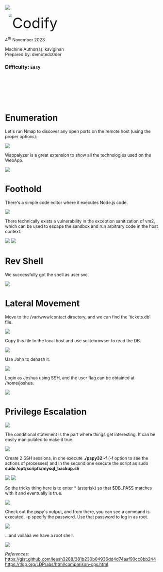 ![](assets/images/banner.png)

<img src="https://www.hackthebox.com/storage/avatars/57b977ea744af01a5454c8643a850e59.png" style="margin-left: 20px; zoom: 60%;" align=left /> <font size="10">Codify</font>

4<sup>th</sup> November 2023

​Machine Author(s): kavigihan
<br>
Prepared by: demotedc0der

### Difficulty: `Easy`
<br>
<br>
<br>
<br>
<br>

# Enumeration

Let's run Nmap to discover any open ports on the remote host (using the proper options):

<img src="./assets/images/Capture0.JPG" />

Wappalyzer is a great extension to show all the technologies used on the WebApp.

<img src="./assets/images/Capture3.JPG" />

<br>

# Foothold

There's a simple code editor where it executes Node.js code.

<img src="./assets/images/Capture1.JPG" />

There technically exists a vulnerability in the exception sanitization of vm2, which can be used to escape the sandbox and run arbitrary code in the host context.

<img src="./assets/images/Capture2.JPG" />

<img src="./assets/images/Capture01.JPG" />

<br>

# Rev Shell

We successfully got the shell as user svc.

<img src="./assets/images/Capture4.JPG" />

<br>

# Lateral Movement

Move to the /var/www/contact directory, and we can find the 'tickets.db' file.

<img src="./assets/images/Capture5.JPG" />

Copy this file to the local host and use sqlitebrowser to read the DB.

<img src="./assets/images/Capture6.JPG" />

Use John to dehash it.

<img src="./assets/images/Capture7.JPG" />

Login as Joshua using SSH, and the user flag can be obtained at /home/joshua.

<img src="./assets/images/Capture8.JPG" />

<br>

# Privilege Escalation

<img src="./assets/images/Capture9.JPG" />

The conditional statement is the part where things get interesting.
It can be easily manipulated to make it true.

<img src="./assets/images/Capture10.JPG" />

<br>

Create 2 SSH sessions, in one execute <b>./pspy32 -f</b> (-f option to see the actions of processes) and in the second one execute the script as sudo <b>sudo /opt/scripts/mysql_backup.sh</b>

<img src="./assets/images/Capture11.JPG" />

<img src="./assets/images/Capture12.JPG" />

So the tricky thing here is to enter \* (asterisk) so that $DB_PASS matches with it and eventually is true.

<img src="./assets/images/Capture13.JPG" />

Check out the pspy's output, and from there, you can see a command is executed, -p specify the password. Use that password to log in as root.

<img src="./assets/images/Capture14.JPG" />

<br>

...and voilààà we have a root shell.

<img src="./assets/images/Capture15.JPG" />


<i>References:</i>
https://gist.github.com/leesh3288/381b230b04936dd4d74aaf90cc8bb244
https://tldp.org/LDP/abs/html/comparison-ops.html

